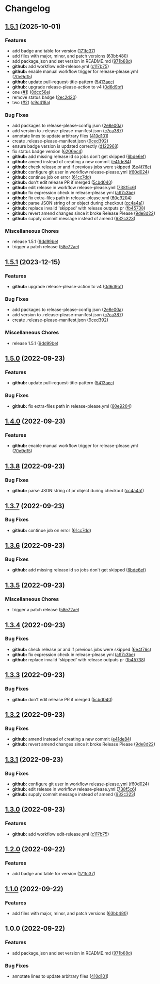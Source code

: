 # Changelog

## [1.5.1](https://github.com/crivetechie/release-please-extra-files-demo/compare/v1.5.1...v1.5.1) (2025-10-01)

### Features

- add badge and table for version ([171fc37](https://github.com/crivetechie/release-please-extra-files-demo/commit/171fc3787698973292eeb517f6a81f2af8cefb27))
- add files with major, minor, and patch versions ([63bb480](https://github.com/crivetechie/release-please-extra-files-demo/commit/63bb4807c0ec53a9cc9064563396693ea50a6595))
- add package.json and set version in README.md ([971b88d](https://github.com/crivetechie/release-please-extra-files-demo/commit/971b88d63d6bad39a94bafd202fd5e71022e83c6))
- **github:** add workflow edit-release.yml ([c117b75](https://github.com/crivetechie/release-please-extra-files-demo/commit/c117b753349176c2712d91cf695e4892ba33b98a))
- **github:** enable manual workflow trigger for release-please.yml ([70e9df5](https://github.com/crivetechie/release-please-extra-files-demo/commit/70e9df572122673880e5a820dd233c0c1a892e24))
- **github:** update pull-request-title-pattern ([5413aec](https://github.com/crivetechie/release-please-extra-files-demo/commit/5413aecaf20fa84e375a56e8dab108835f6de4d9))
- **github:** upgrade release-please-action to v4 ([0d6d9bf](https://github.com/crivetechie/release-please-extra-files-demo/commit/0d6d9bf2e2e3bd17f2844bdd4fd049938f671e0b))
- one ([#1](https://github.com/crivetechie/release-please-extra-files-demo/issues/1)) ([8dcc58e](https://github.com/crivetechie/release-please-extra-files-demo/commit/8dcc58e36444889eb9f4962841d1ea1e0573104a))
- remove status badge ([2ec2d20](https://github.com/crivetechie/release-please-extra-files-demo/commit/2ec2d206cb53357899a49f471136a31c7ace72a5))
- two ([#2](https://github.com/crivetechie/release-please-extra-files-demo/issues/2)) ([c9c418a](https://github.com/crivetechie/release-please-extra-files-demo/commit/c9c418a781489890ec33bb611454798d4e9890b3))

### Bug Fixes

- add packages to release-please-config.json ([2e8e00a](https://github.com/crivetechie/release-please-extra-files-demo/commit/2e8e00a57281742ec139c5876e2c28dcd3dbe3bc))
- add version to .release-please-manifest.json ([c7ca387](https://github.com/crivetechie/release-please-extra-files-demo/commit/c7ca3873ae397b1ef3b4864d295356a28aee7f25))
- annotate lines to update arbitrary files ([410d101](https://github.com/crivetechie/release-please-extra-files-demo/commit/410d101cf32c902cef40008279c6024c78b7b9a1))
- create .release-please-manifest.json ([9ced392](https://github.com/crivetechie/release-please-extra-files-demo/commit/9ced3924ca7fed7027da6cfd707f119c8d2e139b))
- ensure badge version is updated correctly ([d122968](https://github.com/crivetechie/release-please-extra-files-demo/commit/d122968489e4370c0aa82dd7b0f61c81b8f21ddf))
- fix status badge version ([6206ec4](https://github.com/crivetechie/release-please-extra-files-demo/commit/6206ec42f27e53d785ca6d27ced0ce5f6e0ebf6a))
- **github:** add missing release id so jobs don't get skipped ([6bde6ef](https://github.com/crivetechie/release-please-extra-files-demo/commit/6bde6ef93f08d20edb6c2b18a0e446b5e7afd563))
- **github:** amend instead of creating a new commit ([e41de84](https://github.com/crivetechie/release-please-extra-files-demo/commit/e41de84b39e628dba3fdd98f107ca7a4b84e4dfc))
- **github:** check release pr and if previous jobs were skipped ([6e4f76c](https://github.com/crivetechie/release-please-extra-files-demo/commit/6e4f76caa92d0d88db798b9e382516c296dbe787))
- **github:** configure git user in workflow release-please.yml ([f60d024](https://github.com/crivetechie/release-please-extra-files-demo/commit/f60d024829475dab3b5398b500f1f917cbc05aad))
- **github:** continue job on error ([61cc7dd](https://github.com/crivetechie/release-please-extra-files-demo/commit/61cc7dd83622bb4f77392644f9a74eebc7478f04))
- **github:** don't edit release PR if merged ([5cbd040](https://github.com/crivetechie/release-please-extra-files-demo/commit/5cbd040af6a39bb83c25523beebde7780634a3e1))
- **github:** edit release in workflow release-please.yml ([738f5c6](https://github.com/crivetechie/release-please-extra-files-demo/commit/738f5c65dbe1f93b9ffc07be34098e3e2c6bc532))
- **github:** fix expression check in release-please.yml ([a97c3be](https://github.com/crivetechie/release-please-extra-files-demo/commit/a97c3bed06691e855b1de8f5a19737ba6a13b26d))
- **github:** fix extra-files path in release-please.yml ([60e9204](https://github.com/crivetechie/release-please-extra-files-demo/commit/60e9204d9db3b64f322d053e128aba27d4da8459))
- **github:** parse JSON string of pr object during checkout ([cc4a4a1](https://github.com/crivetechie/release-please-extra-files-demo/commit/cc4a4a16ecf62b87efdc6de217addc6b8ebdccd0))
- **github:** replace invalid 'skipped' with release outputs pr ([fb45738](https://github.com/crivetechie/release-please-extra-files-demo/commit/fb4573846e0b372d834496c35e2e30cf137830db))
- **github:** revert amend changes since it broke Release Please ([9de8d22](https://github.com/crivetechie/release-please-extra-files-demo/commit/9de8d22634abd5e961c26dc820d9ce59f77b3d21))
- **github:** supply commit message instead of amend ([632c323](https://github.com/crivetechie/release-please-extra-files-demo/commit/632c323d46a4dbb156546e39b98c77d435de5e45))

### Miscellaneous Chores

- release 1.5.1 ([9dd99be](https://github.com/crivetechie/release-please-extra-files-demo/commit/9dd99be1e4a769ffe77b1e92b75538a9d9c02f76))
- trigger a patch release ([58e72ae](https://github.com/crivetechie/release-please-extra-files-demo/commit/58e72aef76cb1e3e2e221b9bc5b541ac1264425e))

## [1.5.1](https://github.com/remarkablemark/release-please-extra-files-demo/compare/v1.5.0...v1.5.1) (2023-12-15)

### Features

- **github:** upgrade release-please-action to v4 ([0d6d9bf](https://github.com/remarkablemark/release-please-extra-files-demo/commit/0d6d9bf2e2e3bd17f2844bdd4fd049938f671e0b))

### Bug Fixes

- add packages to release-please-config.json ([2e8e00a](https://github.com/remarkablemark/release-please-extra-files-demo/commit/2e8e00a57281742ec139c5876e2c28dcd3dbe3bc))
- add version to .release-please-manifest.json ([c7ca387](https://github.com/remarkablemark/release-please-extra-files-demo/commit/c7ca3873ae397b1ef3b4864d295356a28aee7f25))
- create .release-please-manifest.json ([9ced392](https://github.com/remarkablemark/release-please-extra-files-demo/commit/9ced3924ca7fed7027da6cfd707f119c8d2e139b))

### Miscellaneous Chores

- release 1.5.1 ([9dd99be](https://github.com/remarkablemark/release-please-extra-files-demo/commit/9dd99be1e4a769ffe77b1e92b75538a9d9c02f76))

## [1.5.0](https://github.com/remarkablemark/release-please-extra-files-demo/compare/v1.4.0...v1.5.0) (2022-09-23)

### Features

- **github:** update pull-request-title-pattern ([5413aec](https://github.com/remarkablemark/release-please-extra-files-demo/commit/5413aecaf20fa84e375a56e8dab108835f6de4d9))

### Bug Fixes

- **github:** fix extra-files path in release-please.yml ([60e9204](https://github.com/remarkablemark/release-please-extra-files-demo/commit/60e9204d9db3b64f322d053e128aba27d4da8459))

## [1.4.0](https://github.com/remarkablemark/release-please-extra-files-demo/compare/v1.3.8...v1.4.0) (2022-09-23)

### Features

- **github:** enable manual workflow trigger for release-please.yml ([70e9df5](https://github.com/remarkablemark/release-please-extra-files-demo/commit/70e9df572122673880e5a820dd233c0c1a892e24))

## [1.3.8](https://github.com/remarkablemark/release-please-extra-files-demo/compare/v1.3.7...v1.3.8) (2022-09-23)

### Bug Fixes

- **github:** parse JSON string of pr object during checkout ([cc4a4a1](https://github.com/remarkablemark/release-please-extra-files-demo/commit/cc4a4a16ecf62b87efdc6de217addc6b8ebdccd0))

## [1.3.7](https://github.com/remarkablemark/release-please-extra-files-demo/compare/v1.3.6...v1.3.7) (2022-09-23)

### Bug Fixes

- **github:** continue job on error ([61cc7dd](https://github.com/remarkablemark/release-please-extra-files-demo/commit/61cc7dd83622bb4f77392644f9a74eebc7478f04))

## [1.3.6](https://github.com/remarkablemark/release-please-extra-files-demo/compare/v1.3.5...v1.3.6) (2022-09-23)

### Bug Fixes

- **github:** add missing release id so jobs don't get skipped ([6bde6ef](https://github.com/remarkablemark/release-please-extra-files-demo/commit/6bde6ef93f08d20edb6c2b18a0e446b5e7afd563))

## [1.3.5](https://github.com/remarkablemark/release-please-extra-files-demo/compare/v1.3.4...v1.3.5) (2022-09-23)

### Miscellaneous Chores

- trigger a patch release ([58e72ae](https://github.com/remarkablemark/release-please-extra-files-demo/commit/58e72aef76cb1e3e2e221b9bc5b541ac1264425e))

## [1.3.4](https://github.com/remarkablemark/release-please-extra-files-demo/compare/v1.3.3...v1.3.4) (2022-09-23)

### Bug Fixes

- **github:** check release pr and if previous jobs were skipped ([6e4f76c](https://github.com/remarkablemark/release-please-extra-files-demo/commit/6e4f76caa92d0d88db798b9e382516c296dbe787))
- **github:** fix expression check in release-please.yml ([a97c3be](https://github.com/remarkablemark/release-please-extra-files-demo/commit/a97c3bed06691e855b1de8f5a19737ba6a13b26d))
- **github:** replace invalid 'skipped' with release outputs pr ([fb45738](https://github.com/remarkablemark/release-please-extra-files-demo/commit/fb4573846e0b372d834496c35e2e30cf137830db))

## [1.3.3](https://github.com/remarkablemark/release-please-extra-files-demo/compare/v1.3.2...v1.3.3) (2022-09-23)

### Bug Fixes

- **github:** don't edit release PR if merged ([5cbd040](https://github.com/remarkablemark/release-please-extra-files-demo/commit/5cbd040af6a39bb83c25523beebde7780634a3e1))

## [1.3.2](https://github.com/remarkablemark/release-please-extra-files-demo/compare/v1.3.1...v1.3.2) (2022-09-23)

### Bug Fixes

- **github:** amend instead of creating a new commit ([e41de84](https://github.com/remarkablemark/release-please-extra-files-demo/commit/e41de84b39e628dba3fdd98f107ca7a4b84e4dfc))
- **github:** revert amend changes since it broke Release Please ([9de8d22](https://github.com/remarkablemark/release-please-extra-files-demo/commit/9de8d22634abd5e961c26dc820d9ce59f77b3d21))

## [1.3.1](https://github.com/remarkablemark/release-please-extra-files-demo/compare/v1.3.0...v1.3.1) (2022-09-23)

### Bug Fixes

- **github:** configure git user in workflow release-please.yml ([f60d024](https://github.com/remarkablemark/release-please-extra-files-demo/commit/f60d024829475dab3b5398b500f1f917cbc05aad))
- **github:** edit release in workflow release-please.yml ([738f5c6](https://github.com/remarkablemark/release-please-extra-files-demo/commit/738f5c65dbe1f93b9ffc07be34098e3e2c6bc532))
- **github:** supply commit message instead of amend ([632c323](https://github.com/remarkablemark/release-please-extra-files-demo/commit/632c323d46a4dbb156546e39b98c77d435de5e45))

## [1.3.0](https://github.com/remarkablemark/release-please-extra-files-demo/compare/v1.2.0...v1.3.0) (2022-09-23)

### Features

- **github:** add workflow edit-release.yml ([c117b75](https://github.com/remarkablemark/release-please-extra-files-demo/commit/c117b753349176c2712d91cf695e4892ba33b98a))

## [1.2.0](https://github.com/remarkablemark/release-please-extra-files-demo/compare/v1.1.0...v1.2.0) (2022-09-22)

### Features

- add badge and table for version ([171fc37](https://github.com/remarkablemark/release-please-extra-files-demo/commit/171fc3787698973292eeb517f6a81f2af8cefb27))

## [1.1.0](https://github.com/remarkablemark/release-please-extra-files-demo/compare/v1.0.0...v1.1.0) (2022-09-22)

### Features

- add files with major, minor, and patch versions ([63bb480](https://github.com/remarkablemark/release-please-extra-files-demo/commit/63bb4807c0ec53a9cc9064563396693ea50a6595))

## 1.0.0 (2022-09-22)

### Features

- add package.json and set version in README.md ([971b88d](https://github.com/remarkablemark/release-please-extra-files-demo/commit/971b88d63d6bad39a94bafd202fd5e71022e83c6))

### Bug Fixes

- annotate lines to update arbitrary files ([410d101](https://github.com/remarkablemark/release-please-extra-files-demo/commit/410d101cf32c902cef40008279c6024c78b7b9a1))
